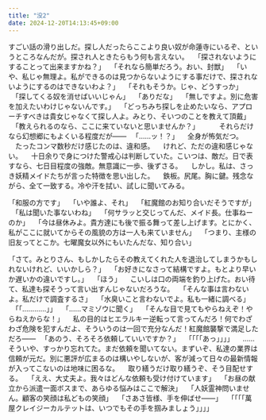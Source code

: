 ```yaml
---
title: "没2"
date: 2024-12-20T14:13:45+09:00
---
```

すごい話の滑り出しだ。探し人だったらここより良い奴が命蓮寺にいるぞ、というところなんだが。探され人ときたらもう何も言えない。
　「探されないようにすることって出来ますかね？」
　「それなら簡単だろう。おい、封獣」
　「いや、私じゃ無理よ。私ができるのは見つからないようにする事だけで、探されないようにするのはできないわよ？」
　「それもそうか。じゃ、どうすっか」
　「探してくる奴を消せばいいじゃん」
　「ありだな」
　「無しですよ。別に危害を加えたいわけじゃないんです。」
　「どっちみち探しを止めたいなら、アプローチすべきは貴女じゃなくて探し人よ。みとり、そいつのことを教えて頂戴」
　「教えられるのなら、ここに来ていないと思いませんか？」
　
　
それらだけなら幻想郷にもよくいる程度だが――
　「……ッ！？」
　全身が怖気だつ。
　たったコンマ数秒だけ感じたのは、違和感。
　けれど、ただの違和感じゃない。
　十日余りで身につけた警戒心は判断していた。こいつは、敵だ。日で表すなら、七日目程度の強敵。無意識に一歩、後ずさる。
　しかし。私は、さっき妖精メイドたちが言った特徴を思い出した。
　鉄板。尻尾。胸に鍵。残念ながら、全て一致する。冷や汗を拭い、試しに聞いてみる。


「和服の方です」
　「いや誰よ、それ」
　「紅魔館のお知り合いだそうですが」
　「私は聞いた事ないわね」
　「何サラッと交じってんだ、メイド長。仕事ねーのか」
　「今は昼休みよ。貴方達にも後で振る舞って差し上げます。とにかく、私がここに就いてからその風貌の方は一人も来ていません」
　「つまり、主様の旧友ってとこか。七曜魔女以外にもいたんだな、知り合い」


「さて。みとりさん、もしかしたらその教えてくれた人を退治してしまうかもしれないけれど、いいかしら？」
　「お好きになさって結構ですよ。もとより早いか遅いかの違いですし。」
　「ほう」
　こいしは口の両端を釣り上げた。おい待て、私達も探そうって言い出すんじゃないだろうな。
　「そんな事は言わないよ。私だけで調査するさ」
　「水臭いこと言わないでよ。私も一緒に調べる」
　「「…………」」
　「……マミゾウに聞く」
　「そんな目で見てもやらねえぞ！やらねえからな！」
　私の目的はヒエラルキー逆転って言ってんだろ！何でわざわざ危険を犯すんだよ、そういうのは一回で充分なんだ！紅魔館襲撃で満足しただろ――
　「あのう、そろそろ依頼していいですか？」
　「「「「あっ」」」」
　……そういや、すっかり忘れてた。まだ依頼を聞いてない。まずいぞ、私達の業界は信頼が元だ。別に悪評が広まるのは構いやしないが、客が減って日々の最新情報が入ってこないのは地味に困るな。
　取り繕うだけ取り繕うぞ、そう目配せする。
　「ええ、大丈夫よ。我々はどんな依頼も受け付けています」
　「お昼の献立から派遣一面ボスまで、あらゆる悩みはここで解決」
　「人妖霊神問いません。顧客の笑顔は私どもの笑顔」
　「さあさ皆様、手を伸ばせ――」
　「「「「萬屋クレイジーカルテットは、いつでもその手を掴みましょう」」」」

　
　

